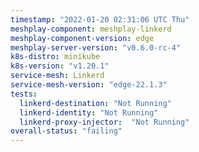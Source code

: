 ```yaml
---
timestamp: "2022-01-20 02:31:06 UTC Thu"
meshplay-component: meshplay-linkerd
meshplay-component-version: edge
meshplay-server-version: "v0.6.0-rc-4"
k8s-distro: minikube
k8s-version: "v1.20.1"
service-mesh: Linkerd
service-mesh-version: "edge-22.1.3"
tests:
  linkerd-destination: "Not Running"
  linkerd-identity: "Not Running"
  linkerd-proxy-injector:  "Not Running"
overall-status: "failing"
---
```

